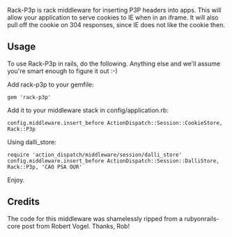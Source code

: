 Rack-P3p is rack middleware for inserting P3P headers into apps. This will
allow your application to serve cookies to IE when in an iframe. It will also
pull off the cookie on 304 responses, since IE does not like the cookie then.

Usage
-----

To use Rack-P3p in rails, do the following. Anything else and we'll assume
you're smart enough to figure it out :-)

Add rack-p3p to your gemfile:

    gem 'rack-p3p'

Add it to your middleware stack in config/application.rb:

    config.middleware.insert_before ActionDispatch::Session::CookieStore, Rack::P3p

Using dalli_store:

    require 'action_dispatch/middleware/session/dalli_store'
    config.middleware.insert_before ActionDispatch::Session::DalliStore, Rack::P3p, 'CAO PSA OUR'

Enjoy.

Credits
-------

The code for this middleware was shamelessly ripped from a rubyonrails-core
post from Robert Vogel. Thanks, Rob!
